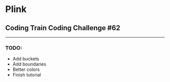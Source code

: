 # Plink
## Coding Train Coding Challenge #62

---

### TODO:

- Add buckets
- Add boundaries
- Better colors
- Finish tutorial